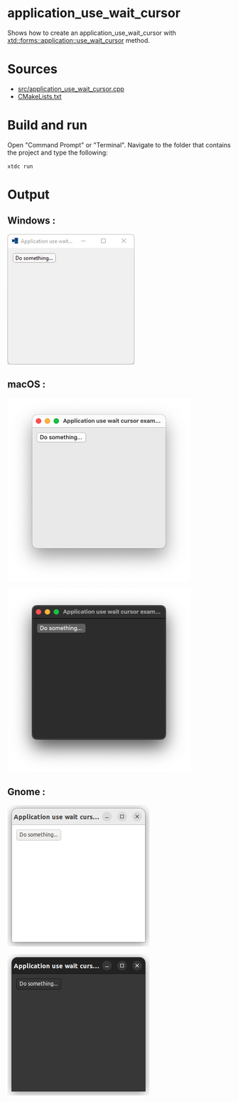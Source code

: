 # application_use_wait_cursor

Shows how to create an application_use_wait_cursor with  [xtd::forms::application::use_wait_cursor](../../../../src/xtd.forms/include/xtd/forms/application.h) method.

# Sources

* [src/application_use_wait_cursor.cpp](src/application_use_wait_cursor.cpp)
* [CMakeLists.txt](CMakeLists.txt)

# Build and run

Open "Command Prompt" or "Terminal". Navigate to the folder that contains the project and type the following:

```shell
xtdc run
```

# Output

## Windows :

![Screenshot](../../../../docs/pictures/examples/application_use_wait_cursor_w.png)

## macOS :

![Screenshot](../../../../docs/pictures/examples/application_use_wait_cursor_m.png)

![Screenshot](../../../../docs/pictures/examples/application_use_wait_cursor_md.png)

## Gnome :

![Screenshot](../../../../docs/pictures/examples/application_use_wait_cursor_g.png)

![Screenshot](../../../../docs/pictures/examples/application_use_wait_cursor_gd.png)

